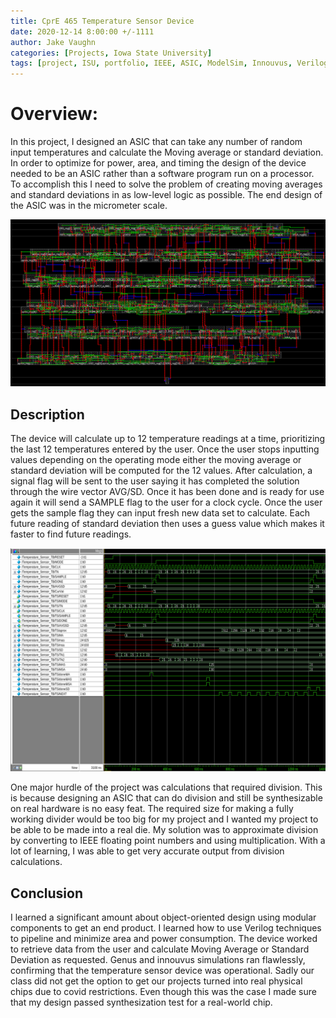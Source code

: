 ```yaml
---
title: CprE 465 Temperature Sensor Device
date: 2020-12-14 8:00:00 +/-1111
author: Jake Vaughn
categories: [Projects, Iowa State University]
tags: [project, ISU, portfolio, IEEE, ASIC, ModelSim, Innouvus, Verilog]
---
```


# Overview:
In this project, I designed an ASIC that can take any number of random input temperatures and calculate the Moving average or standard deviation. In order to optimize for power, area, and timing the design of the device needed to be an ASIC rather than a software program run on a processor. To accomplish this I need to solve the problem of creating moving averages and standard deviations in as low-level logic as possible. The end design of the ASIC was in the micrometer scale.

![Innovus-diagram](/images/465/innovus-diagram1_orig.png)

## Description
The device will calculate up to 12 temperature readings at a time, prioritizing the last 12 temperatures entered by the user. Once the user stops inputting values depending on the operating mode either the moving average or standard deviation will be computed for the 12 values. After calculation, a signal flag will be sent to the user saying it has completed the solution through the wire vector AVG/SD. Once it has been done and is ready for use again it will send a SAMPLE flag to the user for a clock cycle. Once the user gets the sample flag they can input fresh new data set to calculate. Each future reading of standard deviation then uses a guess value which makes it faster to find future readings.

![modelSim-example](/images/465/modelSim.png)

One major hurdle of the project was calculations that required division. This is because designing an ASIC that can do division and still be synthesizable on real hardware is no easy feat. The required size for making a fully working divider would be too big for my project and I wanted my project to be able to be made into a real die. My solution was to approximate division by converting to IEEE floating point numbers and using multiplication. With a lot of learning, I was able to get very accurate output from division calculations.

## Conclusion
I learned a significant amount about object-oriented design using modular components to get an end product. I learned how to use Verilog techniques to pipeline and minimize area and power consumption. The device worked to retrieve data from the user and calculate Moving Average or Standard Deviation as requested. Genus and innouvus simulations ran flawlessly, confirming that the temperature sensor device was operational. Sadly our class did not get the option to get our projects turned into real physical chips due to covid restrictions. Even though this was the case I made sure that my design passed synthesization test for a real-world chip.